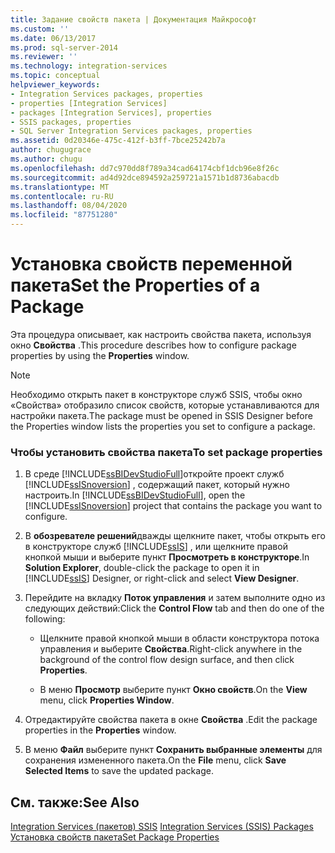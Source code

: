 ```yaml
---
title: Задание свойств пакета | Документация Майкрософт
ms.custom: ''
ms.date: 06/13/2017
ms.prod: sql-server-2014
ms.reviewer: ''
ms.technology: integration-services
ms.topic: conceptual
helpviewer_keywords:
- Integration Services packages, properties
- properties [Integration Services]
- packages [Integration Services], properties
- SSIS packages, properties
- SQL Server Integration Services packages, properties
ms.assetid: 0d20346e-475c-412f-b3ff-7bce25242b7a
author: chugugrace
ms.author: chugu
ms.openlocfilehash: dd7c970dd8f789a34cad64174cbf1dcb96e8f26c
ms.sourcegitcommit: ad4d92dce894592a259721a1571b1d8736abacdb
ms.translationtype: MT
ms.contentlocale: ru-RU
ms.lasthandoff: 08/04/2020
ms.locfileid: "87751280"
---
```

# <a name="set-the-properties-of-a-package"></a><span data-ttu-id="db8e8-102">Установка свойств переменной пакета</span><span class="sxs-lookup"><span data-stu-id="db8e8-102">Set the Properties of a Package</span></span>
  <span data-ttu-id="db8e8-103">Эта процедура описывает, как настроить свойства пакета, используя окно **Свойства** .</span><span class="sxs-lookup"><span data-stu-id="db8e8-103">This procedure describes how to configure package properties by using the **Properties** window.</span></span>  
  
> [!NOTE]  
>  <span data-ttu-id="db8e8-104">Необходимо открыть пакет в конструкторе служб SSIS, чтобы окно «Свойства» отобразило список свойств, которые устанавливаются для настройки пакета.</span><span class="sxs-lookup"><span data-stu-id="db8e8-104">The package must be opened in SSIS Designer before the Properties window lists the properties you set to configure a package.</span></span>  
  
### <a name="to-set-package-properties"></a><span data-ttu-id="db8e8-105">Чтобы установить свойства пакета</span><span class="sxs-lookup"><span data-stu-id="db8e8-105">To set package properties</span></span>  
  
1.  <span data-ttu-id="db8e8-106">В среде [!INCLUDE[ssBIDevStudioFull](../includes/ssbidevstudiofull-md.md)]откройте проект служб [!INCLUDE[ssISnoversion](../includes/ssisnoversion-md.md)] , содержащий пакет, который нужно настроить.</span><span class="sxs-lookup"><span data-stu-id="db8e8-106">In [!INCLUDE[ssBIDevStudioFull](../includes/ssbidevstudiofull-md.md)], open the [!INCLUDE[ssISnoversion](../includes/ssisnoversion-md.md)] project that contains the package you want to configure.</span></span>  
  
2.  <span data-ttu-id="db8e8-107">В **обозревателе решений**дважды щелкните пакет, чтобы открыть его в конструкторе служб [!INCLUDE[ssIS](../includes/ssis-md.md)] , или щелкните правой кнопкой мыши и выберите пункт **Просмотреть в конструкторе**.</span><span class="sxs-lookup"><span data-stu-id="db8e8-107">In **Solution Explorer**, double-click the package to open it in [!INCLUDE[ssIS](../includes/ssis-md.md)] Designer, or right-click and select **View Designer**.</span></span>  
  
3.  <span data-ttu-id="db8e8-108">Перейдите на вкладку **Поток управления** и затем выполните одно из следующих действий:</span><span class="sxs-lookup"><span data-stu-id="db8e8-108">Click the **Control Flow** tab and then do one of the following:</span></span>  
  
    -   <span data-ttu-id="db8e8-109">Щелкните правой кнопкой мыши в области конструктора потока управления и выберите **Свойства**.</span><span class="sxs-lookup"><span data-stu-id="db8e8-109">Right-click anywhere in the background of the control flow design surface, and then click **Properties**.</span></span>  
  
    -   <span data-ttu-id="db8e8-110">В меню **Просмотр** выберите пункт **Окно свойств**.</span><span class="sxs-lookup"><span data-stu-id="db8e8-110">On the **View** menu, click **Properties Window**.</span></span>  
  
4.  <span data-ttu-id="db8e8-111">Отредактируйте свойства пакета в окне **Свойства** .</span><span class="sxs-lookup"><span data-stu-id="db8e8-111">Edit the package properties in the **Properties** window.</span></span>  
  
5.  <span data-ttu-id="db8e8-112">В меню **Файл** выберите пункт **Сохранить выбранные элементы** для сохранения измененного пакета.</span><span class="sxs-lookup"><span data-stu-id="db8e8-112">On the **File** menu, click **Save Selected Items** to save the updated package.</span></span>  
  
## <a name="see-also"></a><span data-ttu-id="db8e8-113">См. также:</span><span class="sxs-lookup"><span data-stu-id="db8e8-113">See Also</span></span>  
 <span data-ttu-id="db8e8-114">[Integration Services &#40;пакетов&#41; SSIS](../../2014/integration-services/integration-services-ssis-packages.md) </span><span class="sxs-lookup"><span data-stu-id="db8e8-114">[Integration Services &#40;SSIS&#41; Packages](../../2014/integration-services/integration-services-ssis-packages.md) </span></span>  
 [<span data-ttu-id="db8e8-115">Установка свойств пакета</span><span class="sxs-lookup"><span data-stu-id="db8e8-115">Set Package Properties</span></span>](set-package-properties.md)  
  
  
